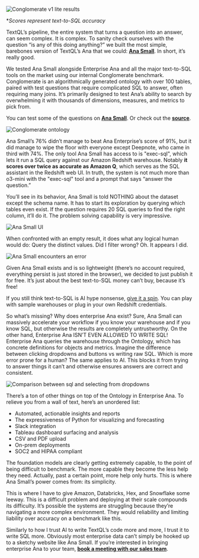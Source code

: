 ![Conglomerate v1 lite results](/images/blog/ana-small/ana-small-image-06.png)

**Scores represent text-to-SQL accuracy*

TextQL’s pipeline, the entire system that turns a question into an answer, can seem complex. It is complex. To sanity check ourselves with the question “is any of this doing anything?” we built the most simple, barebones version of TextQL’s Ana that we could: [**Ana Small**](https://small.textql.com). In short, it’s really good.

We tested Ana Small alongside Enterprise Ana and all the major text-to-SQL tools on the market using our internal Conglomerate benchmark. Conglomerate is an algorithmically generated ontology with over 100 tables, paired with test questions that require complicated SQL to answer, often requiring many joins. It’s primarily designed to test Ana’s ability to search by overwhelming it with thousands of dimensions, measures, and metrics to pick from.

You can test some of the questions on [**Ana Small**](https://small.textql.com). Or check out the [**source**](https://github.com/TextQLLabs/ana-small).

![Conglomerate ontology](/images/blog/ana-small/ana-small-image04.png)

Ana Small’s 76% didn’t manage to beat Ana Enterprise’s score of 91%, but it did manage to wipe the floor with everyone except Deepnote, who came in third with 74%. The only tool Ana Small has access to is "exec-sql", which lets it run a SQL query against our Amazon Redshift warehouse. Notably **it scores over twice as accurate as Amazon Q**, which serves as the SQL assistant in the Redshift web UI. In truth, the system is not much more than o3-mini with the "exec-sql" tool and a prompt that says “answer the question.”

You’ll see in its behavior, Ana Small is told NOTHING about the dataset except the schema name. It has to start its exploration by querying which tables even exist. If the question requires 20 SQL queries to find the right column, it’ll do it. The problem solving capability is very impressive.

![Ana Small UI](/images/blog/ana-small/ana-small-image01.png)

When confronted with an empty result, it does what any logical human would do: Query the distinct values. Did I filter wrong? Oh. It appears I did.

![Ana Small encounters an error](/images/blog/ana-small/ana-small-image02.png)

Given Ana Small exists and is so lightweight (there’s no account required, everything persist is just stored in the browser), we decided to just publish it for free. It’s just about the best text-to-SQL money can’t buy, because it’s free!

If you still think text-to-SQL is AI hype nonsense, [give it a spin](https://small.textql.com). You can play with sample warehouses or plug in your own Redshift credentials.

So what’s missing? Why does enterprise Ana exist? Sure, Ana Small can massively accelerate your workflow if you know your warehouse and if you know SQL, but otherwise the results are completely untrustworthy. On the other hand, Enterprise Ana ISN’T EVEN ALLOWED TO WRITE SQL! Enterprise Ana queries the warehouse through the Ontology, which has concrete definitions for objects and metrics. Imagine the difference between clicking dropdowns and buttons vs writing raw SQL. Which is more error prone for a human? The same applies to AI. This blocks it from trying to answer things it can’t and otherwise ensures answers are correct and consistent.

![Comparison between sql and selecting from dropdowns](/images/blog/ana-small/ana-small-image03.png)

There’s a ton of other things on top of the Ontology in Enterprise Ana. To relieve you from a wall of text, here’s an unordered list:

- Automated, actionable insights and reports
- The expressiveness of Python for visualizing and forecasting
- Slack integration
- Tableau dashboard surfacing and analysis
- CSV and PDF upload
- On-prem deployments
- SOC2 and HIPAA compliant

The foundation models are clearly getting extremely capable, to the point of being difficult to benchmark. The more capable they become the less help they need. Actually, past a certain point, more help only hurts. This is where Ana Small’s power comes from: its simplicity.

This is where I have to give Amazon, Databricks, Hex, and Snowflake some leeway. This is a difficult problem and deploying at their scale compounds its difficulty. It’s possible the systems are struggling because they’re navigating a more complex environment. They would reliability and limiting liability over accuracy on a benchmark like this.

Similarly to how I trust AI to write TextQL’s code more and more, I trust it to write SQL more. Obviously most enterprise data can’t simply be hooked up to a sketchy website like Ana Small. If you’re interested in bringing enterprise Ana to your team, [**book a meeting with our sales team**](https://textql.com/demo).